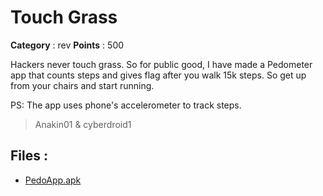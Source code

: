 # Touch Grass

**Category** : rev
**Points** : 500

Hackers never touch grass. So for public good, I have made a Pedometer app that counts steps and gives flag after you walk 15k steps. So get up from your chairs and start running.

PS: The app uses phone's accelerometer to track steps.

>Anakin01 & cyberdroid1

## Files : 
 - [PedoApp.apk](./PedoApp.apk)


